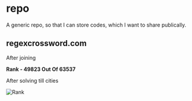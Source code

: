 # repo

A generic repo, so that I can store codes, which I want to share publically.

## regexcrossword.com

After joining

**Rank - 49823 Out Of 63537**

After solving till cities

![Rank](https://img.shields.io/badge/Rank-10516%20out%20of%2063537-brightgreen.svg "And Working")
